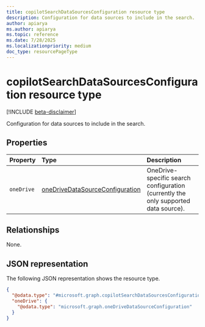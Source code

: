 ```yaml
---
title: copilotSearchDataSourcesConfiguration resource type
description: Configuration for data sources to include in the search.
author: apiarya
ms.author: apiarya
ms.topic: reference
ms.date: 7/28/2025
ms.localizationpriority: medium
doc_type: resourcePageType
---
```


# copilotSearchDataSourcesConfiguration resource type

[!INCLUDE [beta-disclaimer](../includes/beta-disclaimer.md)]

Configuration for data sources to include in the search.

## Properties

| Property     | Type                                                                                | Description                                                           |
|:-------------|:------------------------------------------------------------------------------------|:----------------------------------------------------------------------|
| `oneDrive`   | [oneDriveDataSourceConfiguration](one-drive-data-source-configuration.md)          | OneDrive-specific search configuration (currently the only supported data source). |

## Relationships

None.

## JSON representation

The following JSON representation shows the resource type.

```json
{
  "@odata.type": "#microsoft.graph.copilotSearchDataSourcesConfiguration",
  "oneDrive": {
    "@odata.type": "microsoft.graph.oneDriveDataSourceConfiguration"
  }
}
```
